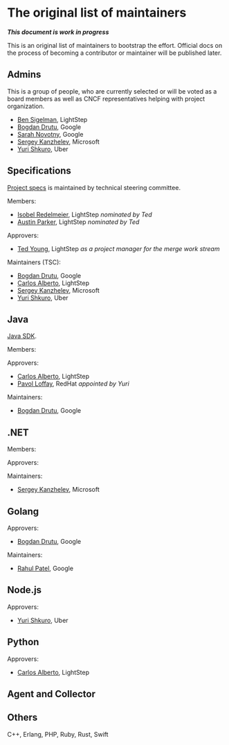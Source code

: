 # The original list of maintainers

***This document is work in progress***

This is an original list of maintainers to bootstrap the effort. Official docs
on the process of becoming a contributor or maintainer will be published later.

## Admins

This is a group of people, who are currently selected or will be voted as a
board members as well as CNCF representatives helping with project organization.

- [Ben Sigelman](https://github.com/bhs), LightStep
- [Bogdan Drutu](https://github.com/BogdanDrutu), Google
- [Sarah Novotny](https://github.com/SarahNovotny), Google
- [Sergey Kanzhelev](https://github.com/SergeyKanzhelev), Microsoft
- [Yuri Shkuro](https://github.com/yurishkuro), Uber

## Specifications

[Project specs](https://github.com/open-telemetry/opentelemetry-specification)
is maintained by technical steering committee.

Members:

- [Isobel Redelmeier](https://github.com/iredelmeier), LightStep *nominated by Ted*
- [Austin Parker](https://github.com/austinlparker), LightStep *nominated by Ted*

Approvers:

- [Ted Young](https://github.com/tedsuo), LightStep *as a project manager for the merge
  work stream*

Maintainers (TSC):

- [Bogdan Drutu](https://github.com/BogdanDrutu), Google
- [Carlos Alberto](https://github.com/carlosalberto), LightStep
- [Sergey Kanzhelev](https://github.com/SergeyKanzhelev), Microsoft
- [Yuri Shkuro](https://github.com/yurishkuro), Uber

## Java

[Java SDK](https://github.com/open-telemetry/opentelemetry-java).

Members:

Approvers:

- [Carlos Alberto](https://github.com/carlosalberto), LightStep
- [Pavol Loffay](https://github.com/pavolloffay), RedHat *appointed by Yuri*

Maintainers:

- [Bogdan Drutu](https://github.com/BogdanDrutu), Google

## .NET

Members:

Approvers:

Maintainers:

- [Sergey Kanzhelev](https://github.com/SergeyKanzhelev), Microsoft

## Golang

Approvers:

- [Bogdan Drutu](https://github.com/BogdanDrutu), Google

Maintainers:

- [Rahul Patel](https://github.com/rghetia), Google

## Node.js

Approvers:

- [Yuri Shkuro](https://github.com/yurishkuro), Uber

## Python

Approvers:

- [Carlos Alberto](https://github.com/carlosalberto), LightStep

## Agent and Collector

## Others

C++, Erlang, PHP, Ruby, Rust, Swift
